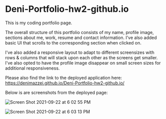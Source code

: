 # Deni-Portfolio-hw2-github.io

This is my coding portfolio page.

The overall structure of this portfolio consists of my name, profile image, sections about me, work, resume and contact information. I've also added basic UI that scrolls to the corresponding section when clicked on.

I've also added a responsive layout to adapt to different screensizes with rows & columns that will stack upon each other as the screens get smaller. I've also opted to have the profile image disappear on small screen sizes for additional responsiveness. 


Please also find the link to the deployed application here: https://denimazzei.github.io/Deni-Portfolio-hw2-github.io/

Below is are screenshots from the deployed page:


![Screen Shot 2021-09-22 at 6 02 55 PM](https://user-images.githubusercontent.com/84485576/134433492-2aa1ce26-1fce-4f36-b0be-6e3d4ca1f0c0.png)

![Screen Shot 2021-09-22 at 6 03 13 PM](https://user-images.githubusercontent.com/84485576/134433500-c0731879-b284-404c-986c-03a04b8925d5.png)
